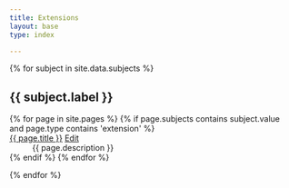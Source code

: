 ```yaml
---
title: Extensions
layout: base
type: index

---
```

{% for subject in site.data.subjects %}
## {{ subject.label }}
<dl>
{% for page in site.pages %}
{% if page.subjects contains subject.value and page.type contains 'extension' %}
<dt>
  <a href="{{ page.website }}">{{ page.title }}</a>
  <a href="{{site.repourl}}/edit/{{ site.repobranch }}/extensions/{{page.name}}.md"
     class="btn btn-default btn-xs" role="button">
    <span class="glyphicon glyphicon-edit"></span> Edit</a>
</dt>
<dd>{{ page.description }}</dd>
{% endif %}
{% endfor %}
</dl>
{% endfor %}
